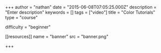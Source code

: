 +++
author = "nathan"
date = "2015-06-08T07:05:25.000Z"
description = "Enter description"
keywords = []
tags = ["video"]
title = "Color Tutorials"
type = "course"

difficulty = "beginner"

[[resources]]
  name = "banner"
  src = "banner.png"

+++
